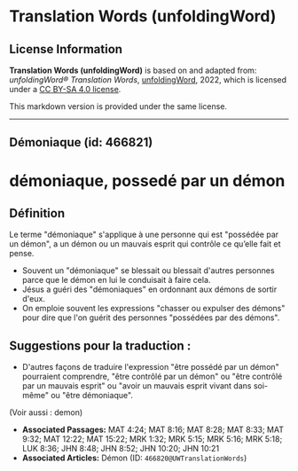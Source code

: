 # Translation Words (unfoldingWord)

## License Information

**Translation Words (unfoldingWord)** is based on and adapted from: _unfoldingWord® Translation Words_, [unfoldingWord](https://unfoldingword.org/utw), 2022, which is licensed under a [CC BY-SA 4.0 license](https://creativecommons.org/licenses/by-sa/4.0/legalcode.en).

This markdown version is provided under the same license.



--------------------------------

## Démoniaque (id: 466821)

démoniaque, possedé par un démon
================================

Définition
----------

Le terme "démoniaque" s'applique à une personne qui est "possédée par un démon", a un démon ou un mauvais esprit qui contrôle ce qu’elle fait et pense.

* Souvent un "démoniaque" se blessait ou blessait d'autres personnes parce que le démon en lui le conduisait à faire cela.
* Jésus a guéri des "démoniaques" en ordonnant aux démons de sortir d'eux.
* On emploie souvent les expressions "chasser ou expulser des démons" pour dire que l'on guérit des personnes "possédées par des démons".

Suggestions pour la traduction :
--------------------------------

* D'autres façons de traduire l'expression "être possédé par un démon" pourraient comprendre, "être contrôlé par un démon" ou "être contrôlé par un mauvais esprit" ou "avoir un mauvais esprit vivant dans soi\-même" ou "être démoniaque".

(Voir aussi : demon)

* **Associated Passages:** MAT 4:24; MAT 8:16; MAT 8:28; MAT 8:33; MAT 9:32; MAT 12:22; MAT 15:22; MRK 1:32; MRK 5:15; MRK 5:16; MRK 5:18; LUK 8:36; JHN 8:48; JHN 8:52; JHN 10:20; JHN 10:21
* **Associated Articles:** Démon (ID: `466820@UWTranslationWords`)


